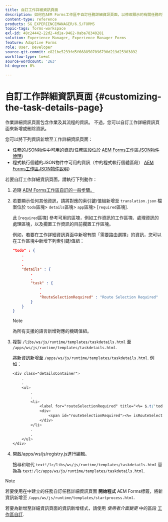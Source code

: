 ```yaml
---
title: 自訂工作詳細資訊頁面
description: 如何在AEM Forms工作區中自訂任務詳細資訊頁面，以修改顯示的有關任務的預設資訊。
content-type: reference
products: SG_EXPERIENCEMANAGER/6.5/FORMS
topic-tags: forms-workspace
exl-id: 48c24442-22d2-4d1a-9462-0aba78340281
solution: Experience Manager, Experience Manager Forms
feature: Adaptive Forms
role: User, Developer
source-git-commit: e821be5233fd5f6688507096790d219d25903892
workflow-type: tm+mt
source-wordcount: '263'
ht-degree: 0%

---
```


# 自訂工作詳細資訊頁面 {#customizing-the-task-details-page}

作業詳細資訊頁面包含作業及其流程的資訊。 不過，您可以自訂工作詳細資訊頁面來新增或刪除資訊。

您可以將下列資訊新增至工作詳細資訊頁面：

* 任務的JSON物件中可用的資訊(任務區段位於 [AEM Forms工作區JSON物件說明](/help/forms/using/html-workspace-json-object-description.md))
* 程式執行個體的JSON物件中可用的資訊（中的程式執行個體區段） [AEM Forms工作區JSON物件說明](/help/forms/using/html-workspace-json-object-description.md))

若要自訂工作詳細資訊頁面，請執行下列動作：

1. 追隨 [AEM Forms工作區自訂的一般步驟。](/help/forms/using/generic-steps-html-workspace-customization.md)
1. 若要顯示任何其他資訊，請將對應的索引鍵/值組新增至 `translation.json` 檔案位於 `todo`區塊> `details`區塊> `app`區塊> [`required`區塊].

   此 [`required`區塊] 參考可用的區塊，例如工作資訊的工作區塊、處理資訊的處理區塊，以及擱置工作資訊的目前擱置工作區塊。

   例如，若要在工作詳細資訊頁面中新增有關「需要路由選擇」的資訊，您可以在工作區塊中新增下列索引鍵/值組：

   ```json
   "todo" : {
       .
       .
       .
       "details" : {
           .
           .
           "task" : {
               .
               .
               "RouteSelectionRequired" : "Route Selection Required"
           }
       }
   }
   ```

   >[!NOTE]
   >
   >為所有支援的語言新增對應的機碼值組。

1. 複製 `/libs/ws/js/runtime/templates/taskdetails.html` 至 `/apps/ws/js/runtime/templates/taskdetails.html`.

   將新資訊新增至 `/apps/ws/js/runtime/templates/taskdetails.html`. 例如：

   ```css
   <div class="detailsContainer">
       .
       .
       <ul>
           .
           .
           <li>
               <label for="routeSelectionRequired" title="<%= $.t('todo.details.task.RouteSelectionRequired')%>"><%= $.t('todo.details.task.RouteSelectionRequired')%></label>
               <div>
                   <span id="routeSelectionRequired"><%= isRouteSelectionRequired != null ? isRouteSelectionRequired : ''%></span>
               </div>
           </li>
           .
           .
       </ul>
   </div>
   ```

1. 開啟/apps/ws/js/registry.js進行編輯。

   搜尋和取代 `text!/lc/libs/ws/js/runtime/templates/taskdetails.html` 替換為 `text!/lc/apps/ws/js/runtime/templates/taskdetails.html`.

>[!NOTE]
>
>若要使用在中建立的任務自訂任務詳細資訊頁面 **開始程式** AEM Forms標籤，將新資訊新增至 `/apps/ws/js/runtime/templates/startprocess.html`.
>
>若要為新增至詳細資訊頁面的資訊新增樣式，請使用 *使用者介面變更* 中的區段 [工作區自訂](changing-locale-user-interface.md).
